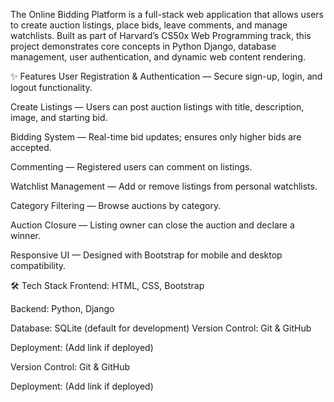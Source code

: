 The Online Bidding Platform is a full-stack web application that allows users to create auction listings, place bids, leave comments, and manage watchlists.
Built as part of Harvard’s CS50x Web Programming track, this project demonstrates core concepts in Python Django, database management, user authentication, and dynamic web content rendering.

✨ Features
User Registration & Authentication — Secure sign-up, login, and logout functionality.

Create Listings — Users can post auction listings with title, description, image, and starting bid.

Bidding System — Real-time bid updates; ensures only higher bids are accepted.

Commenting — Registered users can comment on listings.

Watchlist Management — Add or remove listings from personal watchlists.

Category Filtering — Browse auctions by category.

Auction Closure — Listing owner can close the auction and declare a winner.

Responsive UI — Designed with Bootstrap for mobile and desktop compatibility.

🛠️ Tech Stack
Frontend: HTML, CSS, Bootstrap

Backend: Python, Django

Database: SQLite (default for development)
Version Control: Git & GitHub

Deployment: (Add link if deployed)



Version Control: Git & GitHub

Deployment: (Add link if deployed)
